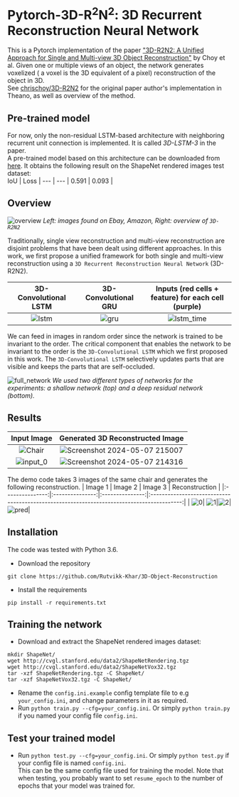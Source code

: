 # Pytorch-3D-R<sup>2</sup>N<sup>2</sup>: 3D Recurrent Reconstruction Neural Network
This is a Pytorch implementation of the paper ["3D-R2N2: A Unified Approach for Single and Multi-view 3D Object Reconstruction"](http://arxiv.org/abs/1604.00449) by Choy et al. Given one or multiple views of an object, the network generates voxelized ( a voxel is the 3D equivalent of a pixel) reconstruction of the object in 3D.  
See [chrischoy/3D-R2N2](http://github.com/chrischoy/3D-R2N2) for the original paper author's implementation in Theano, as well as overview of the method.

## Pre-trained model
For now, only the non-residual LSTM-based architecture with neighboring recurrent unit connection is implemented. It is called *3D-LSTM-3* in the paper.  
A pre-trained model based on this architecture can be downloaded from [here](https://mega.nz/file/BHQQVJ6D#zVukPkk1dXI4qnPxzz3naoYi1RUY6wKLcLiq3q90jPU). It obtains the following result on the ShapeNet rendered images test dataset:    
IoU | Loss |
--- | --- |
0.591 | 0.093 | 

## Overview
![overview](https://github.com/Rutvikk-Khar/3D-Object-Reconstruction/assets/67324049/3d4b0db5-0b9a-43e0-be9c-8e4633d17403)
*Left: images found on Ebay, Amazon, Right: overview of `3D-R2N2`*

Traditionally, single view reconstruction and multi-view reconstruction are disjoint problems that have been dealt using different approaches. In this work, we first propose a unified framework for both single and multi-view reconstruction using a `3D Recurrent Reconstruction Neural Network` (3D-R2N2).

| 3D-Convolutional LSTM     | 3D-Convolutional GRU    | Inputs (red cells + feature) for each cell (purple) |
|:-------------------------:|:-----------------------:|:---------------------------------------------------:|
|![lstm](https://github.com/Rutvikk-Khar/3D-Object-Reconstruction/assets/67324049/c0d491de-1f59-4be7-a132-48961e7aa7b4)| ![gru](https://github.com/Rutvikk-Khar/3D-Object-Reconstruction/assets/67324049/b767bf45-3bfa-4a81-8fb6-57b324a2288f)| ![lstm_time](https://github.com/Rutvikk-Khar/3D-Object-Reconstruction/assets/67324049/9ebd230f-7301-4175-a63e-babd2d3afdcc)|

We can feed in images in random order since the network is trained to be invariant to the order. The critical component that enables the network to be invariant to the order is the `3D-Convolutional LSTM` which we first proposed in this work. The `3D-Convolutional LSTM` selectively updates parts that are visible and keeps the parts that are self-occluded.

![full_network](https://github.com/Rutvikk-Khar/3D-Object-Reconstruction/assets/67324049/f95a97ba-3c44-41e0-9f3e-27f9beebb609)
*We used two different types of networks for the experiments: a shallow network (top) and a deep residual network (bottom).*

## Results
|Input Image | Generated 3D Reconstructed Image|
|:----------:|:-------------------------------:|
|![Chair](https://github.com/Rutvikk-Khar/3D-Object-Reconstruction/assets/67324049/bcbb2f1d-3eb1-419e-8ad9-bce043b65807)| ![Screenshot 2024-05-07 215007](https://github.com/Rutvikk-Khar/3D-Object-Reconstruction/assets/67324049/9dda3c1f-2b94-46b3-905d-51cae369da1a)|
|![input_0](https://github.com/Rutvikk-Khar/3D-Object-Reconstruction/assets/67324049/faf69ed6-62d2-4b94-8793-fa77c79f876b)| ![Screenshot 2024-05-07 214316](https://github.com/Rutvikk-Khar/3D-Object-Reconstruction/assets/67324049/52f271e3-79f2-447e-93ac-a10928856ad5)|

The demo code takes 3 images of the same chair and generates the following reconstruction.
| Image 1         | Image 2         | Image 3         | Reconstruction                                                                            |
|:---------------:|:---------------:|:---------------:|:-----------------------------------------------------------------------------------------:|
| ![0](https://github.com/Rutvikk-Khar/3D-Object-Reconstruction/assets/67324049/41ff9d06-4a7e-4ee0-bc7c-8f6b1f4050c0)| ![1](https://github.com/Rutvikk-Khar/3D-Object-Reconstruction/assets/67324049/87f48b03-6d17-4b7e-b7ef-4be7d51b512a)|![2](https://github.com/Rutvikk-Khar/3D-Object-Reconstruction/assets/67324049/658b74c4-1136-4b22-b709-67e4cf12a713)|![pred](https://github.com/Rutvikk-Khar/3D-Object-Reconstruction/assets/67324049/7dce4a77-3d87-43e2-910b-cfa6b642026c)|

## Installation
The code was tested with Python 3.6.
- Download the repository
```
git clone https://github.com/Rutvikk-Khar/3D-Object-Reconstruction
```

- Install the requirements
```
pip install -r requirements.txt
```
## Training the network

- Download and extract the ShapeNet rendered images dataset:  
```
mkdir ShapeNet/
wget http://cvgl.stanford.edu/data2/ShapeNetRendering.tgz
wget http://cvgl.stanford.edu/data2/ShapeNetVox32.tgz
tar -xzf ShapeNetRendering.tgz -C ShapeNet/
tar -xzf ShapeNetVox32.tgz -C ShapeNet/
```

- Rename the ```config.ini.example``` config template file to e.g ```your_config.ini```, and change parameters in it as required.
- Run ```python train.py --cfg=your_config.ini```. Or simply ```python train.py``` if you named your config file ```config.ini```.

## Test your trained model
- Run ```python test.py --cfg=your_config.ini```. Or simply ```python test.py``` if your config file is named ```config.ini```.  
  This can be the same config file used for training the model. Note that when testing, you probably want to set ```resume_epoch``` to the number of epochs that your model was trained for.




